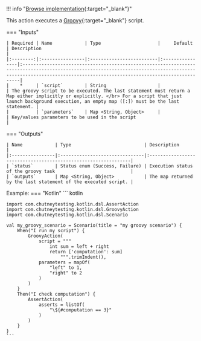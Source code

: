 <!--
  ~ SPDX-FileCopyrightText: 2017-2024 Enedis
  ~
  ~ SPDX-License-Identifier: Apache-2.0
  ~
-->

!!! info "[Browse implementation](https://github.com/Enedis-OSS/chutney/blob/main/chutney/action-impl/src/main/java/com/chutneytesting/action/groovy/GroovyAction.java){:target="_blank"}"

This action executes a [Groovy](https://groovy-lang.org/documentation.html){:target="_blank"} script.

=== "Inputs"

    | Required | Name            | Type                     |     Default     | Description                                                                                                                                                                                                      |
    |:--------:|:----------------|:-------------------------|:----------------|:-----------------------------------------------------------------------------------------------------------------------------------------------------------------------------------------------------------------|
    |    *     | `script`        | String                   |                 | The groovy script to be executed. The last statement must return a Map either implicitly or explicitly. </br> For a script that just launch background execution, an empty map ([:]) must be the last statement. |
    |          | `parameters`    | Map <String, Object>     |                 | Key/values parameters to be used in the script                                                                                                                                                                   |

=== "Outputs"

    | Name            | Type                           | Description                                                    |
    |:----------------|:-------------------------------|:---------------------------------------------------------------|
    | `status`        | Status enum (Success, Failure) | Execution status of the groovy task                            |
    | `outputs`       | Map <String, Object>           | The map returned by the last statement of the executed script. |

Example:
=== "Kotlin"
    ``` kotlin

    import com.chutneytesting.kotlin.dsl.AssertAction
    import com.chutneytesting.kotlin.dsl.GroovyAction
    import com.chutneytesting.kotlin.dsl.Scenario

    val my_groovy_scenario = Scenario(title = "my groovy scenario") {
        When("I run my script") {
            GroovyAction(
                script = """
                    int sum = left + right
                    return ['computation': sum]
                        """.trimIndent(),
                parameters = mapOf(
                    "left" to 1,
                    "right" to 2
                )
            )
        }
        Then("I check computation") {
            AssertAction(
                asserts = listOf(
                    "\${#computation == 3}"
                )
            )
        }
    }
    ```
